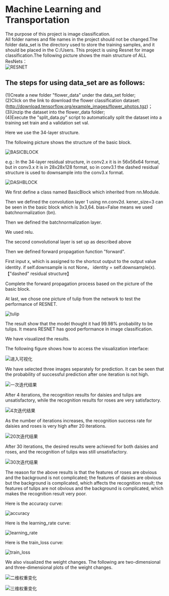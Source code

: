 # Machine Learning and Transportation
The purpose of this project is image classification.  
All folder names and file names in the project should not be changed.The folder data_set is the directory used to store the training samples, and it should be placed in the C:/Users. 
This project is using Resnet for image classification.The following picture shows the main structure of ALL ResNets：  
![RESNET](https://raw.githubusercontent.com/fujunpeng/machine_learning_and_transportation_2020_project2/main/resnet34/RESNET.png)   

The steps for using data_set are as follows:
------------------------
(1)Create a new folder "flower_data" under the data_set folder;  
(2)Click on the link to download the flower classification dataset:(http://download.tensorflow.org/example_images/flower_photos.tgz)；  
(3)Unzip the dataset into the flower_data folder;  
(4)Execute the "split_data.py" script to automatically split the dataset into a training set train and a validation set val.  

Here we use the 34-layer structure.

The following picture shows the structure of the basic block.

![BASICBLOCK](https://raw.githubusercontent.com/fujunpeng/machine_learning_and_transportation_2020_project2/main/resnet34/BASICBLOCK.png)

e.g.: In the 34-layer residual structure, in conv2.x it is in 56x56x64  format, but in conv3.x it is in 28x28x128 format, so in conv3.1 the  dashed residual structure is used to downsample into the conv3.x format.

![DASHBLOCK](https://raw.githubusercontent.com/fujunpeng/machine_learning_and_transportation_2020_project2/main/resnet34/DASHBLOCK.png)

We first define a class named BasicBlock which inherited from nn.Module.

Then we defined the convolution layer 1 using nn.conv2d. kener_size=3  can be seen in the basic block which is 3x3,64. bias=False means we used batchnormalization (bn). 

Then we defined the batchnormalization layer.

We used relu. 

The second convolutional layer is set up as described above 

Then we defined forward propagation function "forward". 

First input x, which is assigned to the shortcut output to the output value identity. 
if self.downsample is not None， identity = self.downsample(x). 【"dashed" residual structure】

Complete the forward propagation process based on the picture of the basic block.

At last, we chose one picture of tulip from the network to test the performance of RESNET. 

![tulip](https://raw.githubusercontent.com/fujunpeng/machine_learning_and_transportation_2020_project2/main/resnet34/tulip.jpg)

The result show that the model thought it had 99.98% probability to be tulips. It means RESNET has good performance in image classification.

We have visualized the results.

The following figure shows how to access the visualization interface:

![进入可视化](https://github.com/fujunpeng/machine_learning_and_transportation_2020_project2/blob/main/figure/Visualization.png)



We have selected three images separately for prediction. It can be seen that the probability of successful prediction after one iteration is not high.

![一次迭代结果](https://raw.githubusercontent.com/fujunpeng/machine_learning_and_transportation_2020_project2/main/figure/1%20iterations.png)

After 4 iterations, the recognition results for daisies and tulips are unsatisfactory, while the recognition results for roses are very satisfactory.

![4次迭代结果](https://raw.githubusercontent.com/fujunpeng/machine_learning_and_transportation_2020_project2/main/figure/4%20iterations.png)



As the number of iterations increases, the recognition success rate for daisies and roses is very high after 20 iterations.

![20次迭代结果](https://raw.githubusercontent.com/fujunpeng/machine_learning_and_transportation_2020_project2/main/figure/20%20iterations.png)

After 30 iterations, the desired results were achieved for both daisies and roses, and the recognition of tulips was still unsatisfactory.

![30次迭代结果](https://raw.githubusercontent.com/fujunpeng/machine_learning_and_transportation_2020_project2/main/figure/30%20iterations.png)

The reason for the above results is that the features of roses are obvious and the background is not complicated; the features of daisies are obvious but the background is complicated, which affects the recognition result; the features of tulips are not obvious and the background is complicated, which makes the recognition result very poor. 

Here is the accuracy curve:

![accuracy](https://raw.githubusercontent.com/fujunpeng/machine_learning_and_transportation_2020_project2/main/figure/accuracy.png)

Here is the learning_rate curve:

![learning_rate](https://raw.githubusercontent.com/fujunpeng/machine_learning_and_transportation_2020_project2/main/figure/learning_rate.png)

Here is the train_loss curve:

![train_loss](https://raw.githubusercontent.com/fujunpeng/machine_learning_and_transportation_2020_project2/main/figure/train_loss.png)

We also visualized the weight changes. The following are two-dimensional and three-dimensional plots of the weight changes.

![二维权重变化](https://raw.githubusercontent.com/fujunpeng/machine_learning_and_transportation_2020_project2/main/figure/Two-dimensional.png)

![三维权重变化](https://raw.githubusercontent.com/fujunpeng/machine_learning_and_transportation_2020_project2/main/figure/Three-dimensional.png)
